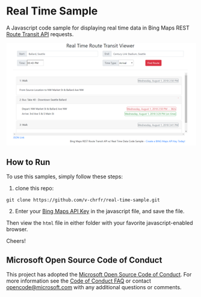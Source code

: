 # Real Time Sample

A Javascript code sample for displaying real time data in Bing Maps REST [Route Transit API](https://msdn.microsoft.com/en-us/library/ff701717.aspx) requests. 

![Javascript code sample for Bing Maps REST Route-Transit API](media/real_time_screenshot.PNG)


## How to Run

To use this samples, simply follow these steps:

1. clone this repo:

```console
git clone https://github.com/v-chrfr/real-time-sample.git
```
2. Enter your [Bing Maps API Key](https://www.bingmapsportal.com/) in the javascript file, and save the file.

Then view the `html` file in either folder with your favorite javascript-enabled browser.

Cheers!

## Microsoft Open Source Code of Conduct
This project has adopted the [Microsoft Open Source Code of Conduct](https://opensource.microsoft.com/codeofconduct/).
For more information see the [Code of Conduct FAQ](https://opensource.microsoft.com/codeofconduct/faq/) or contact [opencode@microsoft.com](mailto:opencode@microsoft.com) with any additional questions or comments.
